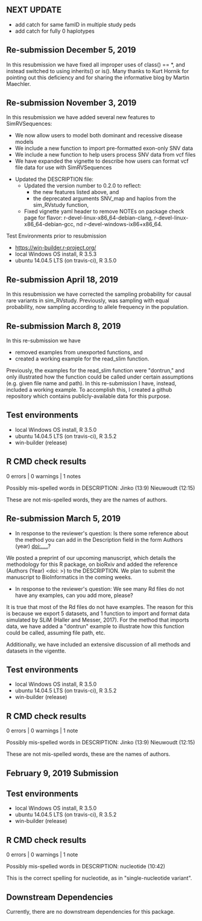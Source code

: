 ## NEXT UPDATE
 - add catch for same famID in multiple study peds
 - add catch for fully 0 haplotypes

## Re-submission December 5, 2019
In this resubmission we have fixed all improper uses of class() == *, and instead switched to using inherits() or is().
Many thanks to Kurt Hornik for pointing out this deficiency and for sharing the informative blog by Martin Maechler. 



## Re-submission November 3, 2019

In this resubmission we have added several new features to SimRVSequences:
  * We now allow users to model both dominant and recessive disease models
  * We include a new function to import pre-formatted exon-only SNV data
  * We include a new function to help users process SNV data from vcf files
  * We have expanded the vignette to describe how users can format vcf file data for use with SimRVSequences

- Updated the DESCRIPTION file:
    - Updated the version number to 0.2.0 to reflect:
         - the new features listed above, and 
         - the deprecated arguments SNV_map and haplos from the sim_RVstudy function,
    - Fixed vignette yaml header to remove NOTEs on package check page for flavor:
 r-devel-linux-x86_64-debian-clang, r-devel-linux-x86_64-debian-gcc, nd r-devel-windows-ix86+x86_64.

Test Environments prior to resubmission
* https://win-builder.r-project.org/
* local Windows OS install, R 3.5.3
* ubuntu 14.04.5 LTS (on travis-ci), R 3.5.0


## Re-submission April 18, 2019
In this resubmission we have corrected the sampling probability for causal rare variants in sim_RVstudy.  Previously, was sampling with equal probability, now sampling according to allele frequency in the population.
  


## Re-submission March 8, 2019
In this re-submission we have 
  * removed examples from unexported functions, and
  * created a working example for the read_slim function.
  
  Previously, the examples for the read_slim function were "dontrun," and only illustrated how the function could be called under certain assumptions (e.g. given file name and path). In this re-submission I have, instead, included a working example.  To accomplish this, I created a github repository which contains publicly-available data for this purpose.

## Test environments
* local Windows OS install, R 3.5.0
* ubuntu 14.04.5 LTS (on travis-ci), R 3.5.2
* win-builder (release)

## R CMD check results
0 errors | 0 warnings | 1 notes

Possibly mis-spelled words in DESCRIPTION:
  Jinko (13:9)
  Nieuwoudt (12:15)
  
These are not mis-spelled words, they are the names of authors.



## Re-submission March 5, 2019
* In response to the reviewer's question: Is there some reference about the 
method you can add in the Description field in the form Authors (year) 
<doi:.....>?

We posted a preprint of our upcoming manuscript, which details the methodology for this R package, on bioRxiv and added the reference (Authors (Year) <doi: >) to the DESCRIPTION.  We plan to submit the manuscript to BioInformatics in the coming weeks.

* In response to the reviewer's question:  We see many Rd files do not have any examples, can you add more, please?

It is true that most of the Rd files do not have examples. The reason for this is because we export 5 datasets, and 1 function to import and format data simulated by SLiM (Haller and Messer, 2017).  For the method that imports data, we have added a "dontrun" example to illustrate how this function could be called, assuming file path, etc.  

Additionally, we have included an extensive discussion of all methods and datasets in the vigentte.

## Test environments
* local Windows OS install, R 3.5.0
* ubuntu 14.04.5 LTS (on travis-ci), R 3.5.2
* win-builder (release)

## R CMD check results
0 errors | 0 warnings | 1 note

Possibly mis-spelled words in DESCRIPTION:
  Jinko (13:9)
  Nieuwoudt (12:15)

These are not mis-spelled words, these are the names of authors.  

## February 9, 2019 Submission
## Test environments
* local Windows OS install, R 3.5.0
* ubuntu 14.04.5 LTS (on travis-ci), R 3.5.2
* win-builder (release)

## R CMD check results
0 errors | 0 warnings | 1 note

Possibly mis-spelled words in DESCRIPTION:
  nucleotide (10:42)

This is the correct spelling for nucleotide, as in "single-nucleotide variant".


## Downstream Dependencies
Currently, there are no downstream dependencies for this package.
